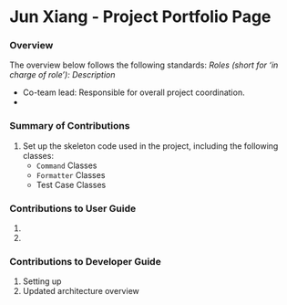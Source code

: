# Jun Xiang - Project Portfolio Page

### Overview
The overview below follows the following standards: 
*Roles (short for ‘in charge of role’): Description*

- Co-team lead: Responsible for overall project coordination.
- 

### Summary of Contributions
1. Set up the skeleton code used in the project, including the following classes:
    * `Command` Classes
    * `Formatter` Classes
    * Test Case Classes

### Contributions to User Guide
1.
1. 

### Contributions to Developer Guide
1. Setting up
1. Updated architecture overview